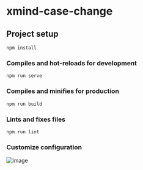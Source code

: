 # xmind-case-change

## Project setup
```
npm install
```

### Compiles and hot-reloads for development
```
npm run serve
```

### Compiles and minifies for production
```
npm run build
```

### Lints and fixes files
```
npm run lint 
```
 
### Customize configuration

![image](https://user-images.githubusercontent.com/73216853/228784171-03bc3640-0724-404c-a966-03a9e3c82ddf.png)
